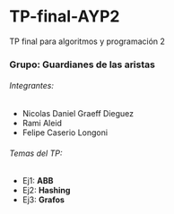 # TP-final-AYP2

TP final para algoritmos y programación 2

### Grupo: Guardianes de las aristas

###### Integrantes:

- Nicolas Daniel Graeff Dieguez
- Rami Aleid
- Felipe Caserio Longoni

###### Temas del TP:

- Ej1: __ABB__
- Ej2: __Hashing__
- Ej3: __Grafos__
